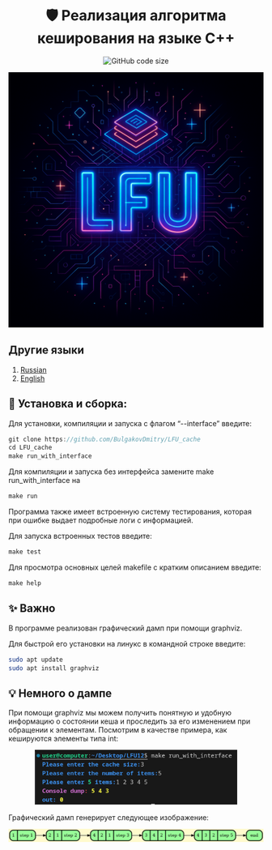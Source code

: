 <div align="center">
  
  # 🛡️ Реализация алгоритма кеширования на языке С++
  
  ![GitHub code size](https://img.shields.io/github/languages/code-size/BulgakovDmitry/readmeRepo)  
  
  <img src="docs/LFUPicREADME.png" alt="LFU Banner" width="800">
  
</div>

## Другие языки

1. [Russian](/README.md)
2. [English](/README-en.md)

## 🚀 Установка и сборка:

Для установки, компиляции и запуска с флагом “--interface” введите:
```cpp
git clone https://github.com/BulgakovDmitry/LFU_cache
cd LFU_cache
make run_with_interface
```
Для компиляции и запуска без интерфейса замените make run_with_interface на
```cpp
make run
```

Программа также имеет встроенную систему тестирования, которая при ошибке выдает подробные логи с информацией.

Для запуска встроенных тестов введите:
```cpp
make test
```

Для просмотра основных целей makefile с кратким описанием введите:
```cpp
make help
```

## ✨ Важно
В программе реализован графический дамп при помощи graphviz.

Для быстрой его установки на линукс в командной строке введите:
```bash
sudo apt update
sudo apt install graphviz
```

## 💡 Немного о дампе
При помощи graphviz мы можем получить понятную и удобную информацию о состоянии кеша и проследить за его изменением при обращении к элементам. Посмотрим в качестве примера, как кешируются элементы типа int:

<div align="center">
  <img src="docs/entering.png" alt="Entering Banner" width="400">
</div>

Графический дамп генерирует следующее изображение:

<div align="center">
  <img src="docs/dump.png" alt="Dump Banner" width="1200">
</div>
